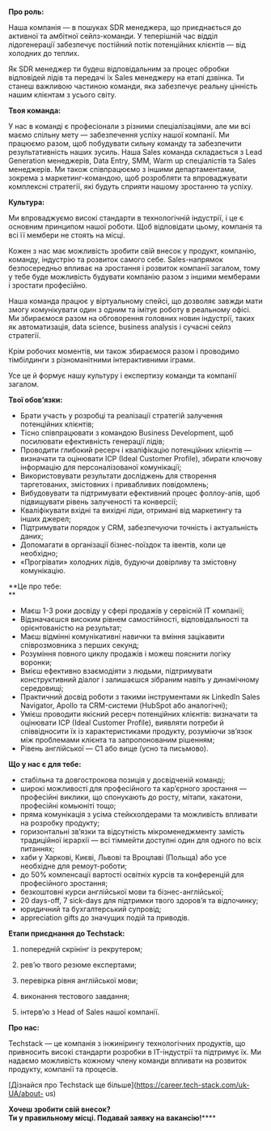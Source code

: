 **Про роль:**

Наша компанія — в пошуках SDR менеджера, що приєднається до активної та
амбітної сейлз-команди. У теперішній час відділ лідогенерації забезпечує
постійний потік потенційних клієнтів — від холодних до теплих.

Як SDR менеджер ти будеш відповідальним за процес обробки відповідей лідів та
передачі їх Sales менеджеру на етапі дзвінка. Ти станеш важливою частиною
команди, яка забезпечує реальну цінність нашим клієнтам з усього світу.

**Твоя команда:**

У нас в команді є професіонали з різними спеціалізаціями, але ми всі маємо
спільну мету — забезпечення успіху нашої компанії. Ми працюємо разом, щоб
побудувати сильну команду та забезпечити результативність наших зусиль. Наша
Sales команда складається з Lead Generation менеджерів, Data Entry, SMM, Warm
up спеціалістів та Sales менеджерів. Ми також співпрацюємо з іншими
департаментами, зокрема з маркетинг-командою, щоб розробляти та впроваджувати
комплексні стратегії, які будуть сприяти нашому зростанню та успіху.

**Культура:**

Ми впроваджуємо високі стандарти в технологічній індустрії, і це є основним
принципом нашої роботи. Щоб відповідати цьому, компанія та всі її мембери не
стоять на місці.

Кожен з нас має можливість зробити свій внесок у продукт, компанію, команду,
індустрію та розвиток самого себе. Sales-напрямок безпосередньо впливає на
зростання і розвиток компанії загалом, тому у тебе буде можливість будувати
компанію разом з іншими мемберами і зростати професійно.

Наша команда працює у віртуальному спейсі, що дозволяє завжди мати змогу
комунікувати один з одним та імітує роботу в реальному офісі. Ми збираємося
разом на обговорення головних новин індустрії, таких як автоматизація, data
science, business analysis і сучасні сейлз стратегії.

Крім робочих моментів, ми також збираємося разом і проводимо тімбілдинги з
різноманітними інтерактивними іграми.

Усе це й формує нашу культуру і експертизу команди та компанії загалом.  
  
**Твої обов’язки:**

  * Брати участь у розробці та реалізації стратегій залучення потенційних клієнтів;
  * Тісно співпрацювати з командою Business Development, щоб посилювати ефективність генерації лідів;
  * Проводити глибокий ресерч і кваліфікацію потенційних клієнтів — визначати та оцінювати ICP (Ideal Customer Profile), збирати ключову інформацію для персоналізованої комунікації;
  * Використовувати результати досліджень для створення таргетованих, змістовних і привабливих повідомлень;
  * Вибудовувати та підтримувати ефективний процес фоллоу-апів, щоб підвищувати рівень залученості та конверсії;
  * Кваліфікувати вхідні та вихідні ліди, отримані від маркетингу та інших джерел;
  * Підтримувати порядок у CRM, забезпечуючи точність і актуальність даних;
  * Допомагати в організації бізнес-поїздок та івентів, коли це необхідно;
  * «Прогрівати» холодних лідів, будуючи довірливу та змістовну комунікацію.

**Це про тебе:  
**

  * Маєш 1-3 роки досвіду у сфері продажів у сервісній IT компанії;
  * Відзначаєшся високим рівнем самостійності, відповідальності та орієнтованістю на результат;
  * Маєш відмінні комунікативні навички та вміння зацікавити співрозмовника з перших секунд;
  * Розуміння повного циклу продажів і можеш пояснити логіку воронки;
  * Вмієш ефективно взаємодіяти з людьми, підтримувати конструктивний діалог і залишаєшся зібраним навіть у динамічному середовищі;
  * Практичний досвід роботи з такими інструментами як LinkedIn Sales Navigator, Apollo та CRM-системи (HubSpot або аналогічні);
  * Умієш проводити якісний ресерч потенційних клієнтів: визначати та оцінювати ICP (Ideal Customer Profile), виявляти потреби й співвідносити їх із характеристиками продукту, розуміючи зв’язок між проблемами клієнта та запропонованим рішенням;
  * Рівень англійської — C1 або вище (усно та письмово).

**Що у нас є для тебе:**

  * стабільна та довгострокова позиція у досвідченій команді;
  * широкі можливості для професійного та кар’єрного зростання — професійні виклики, що спонукають до росту, мітапи, хакатони, професійні комьюніті тощо;
  * пряма комунікація з усіма стейкхолдерами та можливість впливати на розробку продукту;
  * горизонтальні звʼязки та відсутність мікроменеджменту замість традиційної ієрархії — всі тіммейти доступні один для одного по всіх питаннях;
  * хаби у Харкові, Києві, Львові та Вроцлаві (Польща) або усе необхідне для ремоут-роботи;
  * до 50% компенсації вартості освітніх курсів та конференцій для професійного зростання;
  * безкоштовні курси англійської мови та бізнес-англійської;
  * 20 days-off, 7 sick-days для підтримки твого здоров’я та відпочинку;
  * юридичний та бухгалтерський супровід;
  * appreciation gifts до значущих подій та приводів.

**Етапи приєднання до Techstack:**

1) попередній скрінінг із рекрутером;

2) рев’ю твого резюме експертами;

3) перевірка рівня англійської мови;

4) виконання тестового завдання;

5) інтерв’ю з Head of Sales нашої компанії.

**Про нас:**

Techstack — це компанія з інжинірингу технологічних продуктів, що привносить
високі стандарти розробки в IT-індустрії та підтримує їх. Ми надаємо
можливість кожному члену команди впливати на розвиток продукту, компанії та
процесів.  
  
[Дізнайся про Techstack ще більше](https://career.tech-stack.com/uk-UA/about-
us)

**Хочеш зробити свій внесок?**  
**Ти у правильному місці. Подавай заявку на вакансію!******